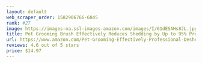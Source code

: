 ```yaml
---
layout: default 
﻿web_scraper_order: 1582906766-6845
rank: #27
image: https://images-na.ssl-images-amazon.com/images/I/61dESAHs8JL.jpg
title: Pet Grooming Brush Effectively Reduces Shedding by Up to 95% Professional Deshedding Tool for…
url: https://www.amazon.com/Pet-Grooming-Effectively-Professional-Deshedding/dp/B01M5DS0Z7/ref=zg_mw_pet-supplies_27?_encoding=UTF8&psc=1&refRID=1681C9HM719PR5VMS4KX
reviews: 4.6 out of 5 stars
price: $14.97 
---
```

